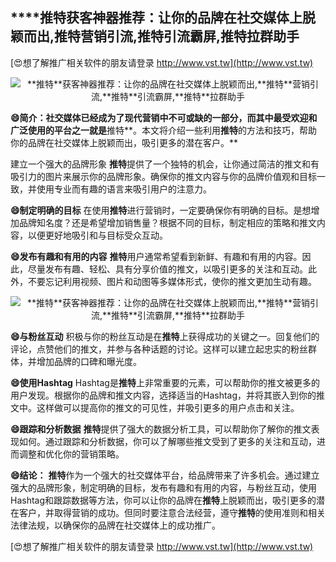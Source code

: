 ## ****推特**获客神器推荐：让你的品牌在社交媒体上脱颖而出,**推特**营销引流,**推特**引流霸屏,**推特**拉群助手**

[😍想了解推广相关软件的朋友请登录 http://www.vst.tw](http://www.vst.tw)

 <center><img src="https://vst.tw/MP4/tuiguang/png/0.png" alt="**推特**获客神器推荐：让你的品牌在社交媒体上脱颖而出,**推特**营销引流,**推特**引流霸屏,**推特**拉群助手"></center>

**😄简介：社交媒体已经成为了现代营销中不可或缺的一部分，而其中最受欢迎和广泛使用的平台之一就是**推特**。本文将介绍一些利用**推特**的方法和技巧，帮助你的品牌在社交媒体上脱颖而出，吸引更多的潜在客户。**

建立一个强大的品牌形象
**推特**提供了一个独特的机会，让你通过简洁的推文和有吸引力的图片来展示你的品牌形象。确保你的推文内容与你的品牌价值观和目标一致，并使用专业而有趣的语言来吸引用户的注意力。

**😄制定明确的目标**
在使用**推特**进行营销时，一定要确保你有明确的目标。是想增加品牌知名度？还是希望增加销售量？根据不同的目标，制定相应的策略和推文内容，以便更好地吸引和与目标受众互动。

**😄发布有趣和有用的内容**
**推特**用户通常希望看到新鲜、有趣和有用的内容。因此，尽量发布有趣、轻松、具有分享价值的推文，以吸引更多的关注和互动。此外，不要忘记利用视频、图片和动图等多媒体形式，使你的推文更加生动有趣。

 <center><img src="https://vst.tw/MP4/tuiguang/png/1.png" alt="**推特**获客神器推荐：让你的品牌在社交媒体上脱颖而出,**推特**营销引流,**推特**引流霸屏,**推特**拉群助手"></center>

**😄与粉丝互动**
积极与你的粉丝互动是在**推特**上获得成功的关键之一。回复他们的评论，点赞他们的推文，并参与各种话题的讨论。这样可以建立起忠实的粉丝群体，并增加品牌的口碑和曝光度。

**😄使用Hashtag**
Hashtag是**推特**上非常重要的元素，可以帮助你的推文被更多的用户发现。根据你的品牌和推文内容，选择适当的Hashtag，并将其嵌入到你的推文中。这样做可以提高你的推文的可见性，并吸引更多的用户点击和关注。

**😄跟踪和分析数据**
**推特**提供了强大的数据分析工具，可以帮助你了解你的推文表现如何。通过跟踪和分析数据，你可以了解哪些推文受到了更多的关注和互动，进而调整和优化你的营销策略。

**😄结论：**
**推特**作为一个强大的社交媒体平台，给品牌带来了许多机会。通过建立强大的品牌形象，制定明确的目标，发布有趣和有用的内容，与粉丝互动，使用Hashtag和跟踪数据等方法，你可以让你的品牌在**推特**上脱颖而出，吸引更多的潜在客户，并取得营销的成功。但同时要注意合法经营，遵守**推特**的使用准则和相关法律法规，以确保你的品牌在社交媒体上的成功推广。

[😍想了解推广相关软件的朋友请登录 http://www.vst.tw](http://www.vst.tw)




